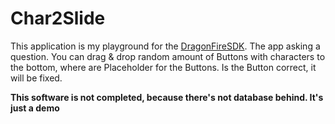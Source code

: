 # Char2Slide

This application is my playground for the [DragonFireSDK](http://www.dragonfiresdk.com/). The app asking a question. You can drag & drop random amount of Buttons with characters to the bottom, where are Placeholder for the Buttons. Is the Button correct, it will be fixed.


**This software is not completed, because there's not database behind. It's just a demo**